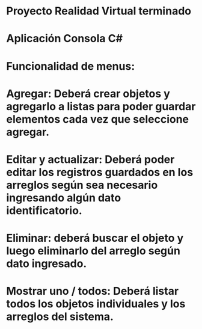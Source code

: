 # Proyecto Realidad Virtual terminado
# Aplicación Consola C#
# Funcionalidad de menus:
# Agregar: Deberá crear objetos y agregarlo a listas para poder guardar elementos cada vez que seleccione agregar.
# Editar y actualizar: Deberá poder editar los registros guardados en los arreglos según sea necesario ingresando algún dato identificatorio.
# Eliminar: deberá buscar el objeto y luego eliminarlo del arreglo según dato ingresado.
# Mostrar uno / todos: Deberá listar todos los objetos individuales y los arreglos del sistema.

